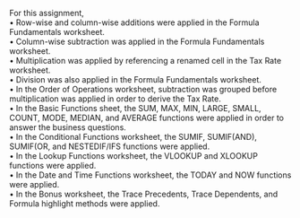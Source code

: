 For this assignment,  
•	Row-wise and column-wise additions were applied in the Formula Fundamentals worksheet.  
•	Column-wise subtraction was applied in the Formula Fundamentals worksheet.  
•	Multiplication was applied by referencing a renamed cell in the Tax Rate worksheet.  
•	Division was also applied in the Formula Fundamentals worksheet.  
•	In the Order of Operations worksheet, subtraction was grouped before multiplication was applied in order to derive the Tax Rate.  
•	In the Basic Functions sheet, the SUM, MAX, MIN, LARGE, SMALL, COUNT, MODE, MEDIAN, and AVERAGE functions were applied in order to answer the business questions.  
•	In the Conditional Functions worksheet, the SUMIF, SUMIF(AND), SUMIF(OR, and NESTEDIF/IFS functions were applied.  
•	In the Lookup Functions worksheet, the VLOOKUP and XLOOKUP functions were applied.  
•	In the Date and Time Functions worksheet, the TODAY and NOW functions were applied.  
•	In the Bonus worksheet, the Trace Precedents, Trace Dependents, and Formula highlight methods were applied.  

